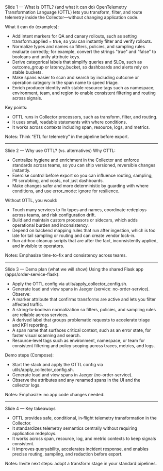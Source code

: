 Slide 1 — What is OTTL? (and what it can do)
OpenTelemetry Transformation Language (OTTL) lets you transform, filter, and route telemetry inside the Collector—without changing application code.

What it can do (examples):
* Add intent markers for QA and canary rollouts, such as setting transform.applied = true, so you can instantly filter and verify rollouts.
* Normalize types and names so filters, policies, and sampling rules evaluate correctly; for example, convert the strings "true" and "false" to booleans and unify attribute keys.
* Derive categorical labels that simplify queries and SLOs, such as outcome_group or latency_bucket, so dashboards and alerts rely on stable buckets.
* Make spans easier to scan and search by including outcome or operation category in the span name to speed triage.
* Enrich producer identity with stable resource tags such as namespace, environment, team, and region to enable consistent filtering and routing across signals.

Key points:
* OTTL runs in Collector processors, such as transform, filter, and routing.
* It uses small, readable statements with where conditions.
* It works across contexts including span, resource, logs, and metrics.

Notes:
Think “ETL for telemetry” in the pipeline before export.

---

Slide 2 — Why use OTTL? (vs. alternatives)
Why OTTL:
* Centralize hygiene and enrichment in the Collector and enforce standards across teams, so you can ship versioned, reversible changes instantly.
* Exercise control before export so you can influence routing, sampling, PII scrubbing, and costs, not just dashboards.
* Make changes safer and more deterministic by guarding with where conditions, and use error_mode: ignore for resilience.

Without OTTL, you would:
* Touch many services to fix types and names, coordinate redeploys across teams, and risk configuration drift.
* Build and maintain custom processors or sidecars, which adds operational burden and inconsistency.
* Depend on backend mapping rules that run after ingestion, which is too late for tail sampling or routing and can create vendor lock‑in.
* Run ad‑hoc cleanup scripts that are after the fact, inconsistently applied, and invisible to operators.

Notes:
Emphasize time-to-fix and consistency across teams.

---

Slide 3 — Demo plan (what we will show)
Using the shared Flask app (apps/order-service-flask):
* Apply the OTTL config via utils/apply_collector_config.sh.
* Generate load and view spans in Jaeger (service: no-order-service).
Observe:
* A marker attribute that confirms transforms are active and lets you filter affected traffic.
* A string‑to‑boolean normalization so filters, policies, and sampling rules are reliable across services.
* A derived label that groups problematic requests to accelerate triage and KPI reporting.
* A span name that surfaces critical context, such as an error state, for faster visual scanning and search.
* Resource‑level tags such as environment, namespace, or team for consistent filtering and policy scoping across traces, metrics, and logs.

Demo steps (Compose):
* Start the stack and apply the OTTL config via utils/apply_collector_config.sh.
* Generate load and view spans in Jaeger (no-order-service).
* Observe the attributes and any renamed spans in the UI and the collector logs.

Notes:
Emphasize: no app code changes needed.

---

Slide 4 — Key takeaways
* OTTL provides safe, conditional, in‑flight telemetry transformation in the Collector.
* It standardizes telemetry semantics centrally without requiring application redeploys.
* It works across span, resource, log, and metric contexts to keep signals consistent.
* It improves queryability, accelerates incident response, and enables precise routing, sampling, and redaction before export.

Notes:
Invite next steps: adopt a transform stage in your standard pipelines.

